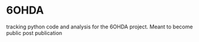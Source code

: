 # 6OHDA
tracking python code and analysis for the 6OHDA project. Meant to become public post publication
